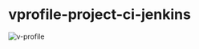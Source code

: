 # vprofile-project-ci-jenkins



![v-profile](https://github.com/bvenkydevops/vprofile-project-ci-jenkins/assets/104990262/8e6b9e5a-13e3-4bac-8584-d51e25e6b8fa)

